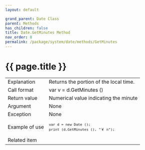 ```yaml
---
layout: default

grand_parent: Date Class
parent: Methods
has_children: false
title: Date.GetMinutes Method
nav_order: 8
permalink: /package/system/date/methods/GetMinutes
---
```

# {{ page.title }}


<table>
  <tr>
    <td>Explanation</td>
    <td colspan="2">Returns the portion of the local time.</td>
  </tr>
  <tr>
    <td>Call format</td>
    <td colspan="2">var v = d.GetMinutes ()</td>
  </tr>
  <tr>
    <td>Return value</td>
    <td colspan="2">Numerical value indicating the minute</td>
  </tr>  
  <tr>
    <td>Argument</td>
    <td colspan="2">None</td>
  </tr>
  <tr>
    <td>Exception</td>
    <td colspan="2">None</td>
  </tr>
  <tr>
    <td>Example of use</td>
    <td colspan="2"><code><pre>var d = new Date ();
print (d.GetMinutes (), "￥ n");</pre></code></td>
  </tr>
  <tr>
    <td>Related item</td>
    <td colspan="2"></td>
  </tr>
</table>




